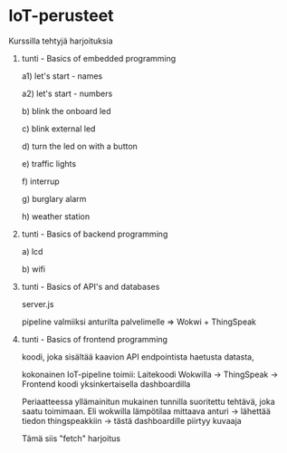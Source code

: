 # IoT-perusteet

Kurssilla tehtyjä harjoituksia

1. tunti - Basics of embedded programming

   a1) let's start - names

   a2) let's start - numbers

   b) blink the onboard led

   c) blink external led

   d) turn the led on with a button
   
   e) traffic lights
   
   f) interrup
   
   g) burglary alarm
   
   h) weather station

2. tunti - Basics of backend programming

   a) lcd

   b) wifi

3. tunti - Basics of API's and databases

   server.js
   
   pipeline valmiiksi anturilta palvelimelle => Wokwi + ThingSpeak

4. tunti - Basics of frontend programming

   koodi, joka sisältää kaavion API endpointista haetusta datasta, 

   kokonainen IoT-pipeline toimii: Laitekoodi Wokwilla -> ThingSpeak -> Frontend koodi yksinkertaisella dashboardilla

   Periaatteessa yllämainitun mukainen tunnilla suoritettu tehtävä, joka saatu toimimaan. Eli wokwilla lämpötilaa mittaava anturi -> lähettää tiedon thingspeakkiin -> tästä dashboardille piirtyy kuvaaja

   Tämä siis "fetch" harjoitus
